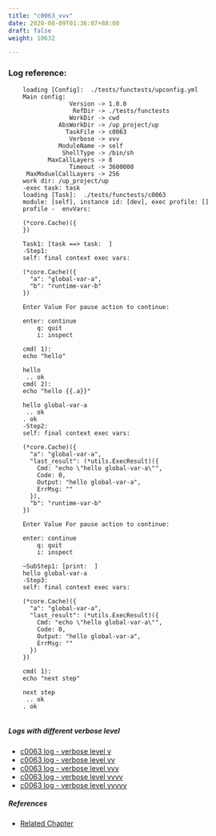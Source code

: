 ```yaml
---
title: "c0063_vvv"
date: 2020-08-09T01:36:07+88:00
draft: false
weight: 10632

---
```


### Log reference: <no value>

```
    loading [Config]:  ./tests/functests/upconfig.yml
    Main config:
                 Version -> 1.0.0
                  RefDir -> ./tests/functests
                 WorkDir -> cwd
              AbsWorkDir -> /up_project/up
                TaskFile -> c0063
                 Verbose -> vvv
              ModuleName -> self
               ShellType -> /bin/sh
           MaxCallLayers -> 8
                 Timeout -> 3600000
     MaxModuelCallLayers -> 256
    work dir: /up_project/up
    -exec task: task
    loading [Task]:  ./tests/functests/c0063
    module: [self], instance id: [dev], exec profile: []
    profile -  envVars:
    
    (*core.Cache)({
    })
    
    Task1: [task ==> task:  ]
    -Step1:
    self: final context exec vars:
    
    (*core.Cache)({
      "a": "global-var-a",
      "b": "runtime-var-b"
    })
    
    Enter Value For pause action to continue: 
    
    enter: continue 
        q: quit
        i: inspect
    
    cmd( 1):
    echo "hello"
    
    hello
     .. ok
    cmd( 2):
    echo "hello {{.a}}"
    
    hello global-var-a
     .. ok
    . ok
    -Step2:
    self: final context exec vars:
    
    (*core.Cache)({
      "a": "global-var-a",
      "last_result": (*utils.ExecResult)({
        Cmd: "echo \"hello global-var-a\"",
        Code: 0,
        Output: "hello global-var-a",
        ErrMsg: ""
      }),
      "b": "runtime-var-b"
    })
    
    Enter Value For pause action to continue: 
    
    enter: continue 
        q: quit
        i: inspect
    
    ~SubStep1: [print:  ]
    hello global-var-a
    -Step3:
    self: final context exec vars:
    
    (*core.Cache)({
      "a": "global-var-a",
      "last_result": (*utils.ExecResult)({
        Cmd: "echo \"hello global-var-a\"",
        Code: 0,
        Output: "hello global-var-a",
        ErrMsg: ""
      })
    })
    
    cmd( 1):
    echo "next step"
    
    next step
     .. ok
    . ok
    
```

##### Logs with different verbose level
* [c0063 log - verbose level v](../../logs/c0063_v)
* [c0063 log - verbose level vv](../../logs/c0063_vv)
* [c0063 log - verbose level vvv](../../logs/c0063_vvv)
* [c0063 log - verbose level vvvv](../../logs/c0063_vvvv)
* [c0063 log - verbose level vvvvv](../../logs/c0063_vvvvv)

##### References
* [Related Chapter](../../flow-controll/c0063)
